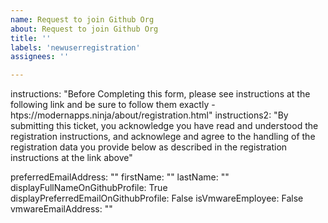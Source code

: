 ```yaml
---
name: Request to join Github Org
about: Request to join Github Org
title: ''
labels: 'newuserregistration'
assignees: ''

---
```

instructions: "Before Completing this form, please see instructions at the following link and be sure to follow them exactly - htps://modernapps.ninja/about/registration.html"
instructions2: "By submitting this ticket, you acknowledge you have read and understood the registration instructions, and acknowlege and agree to the handling of the registration data you provide below as described in the registration instructions at the link above"

preferredEmailAddress: ""
firstName: ""
lastName: ""
displayFullNameOnGithubProfile: True
displayPreferredEmailOnGithubProfile: False
isVmwareEmployee: False
vmwareEmailAddress: ""
